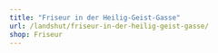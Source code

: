 ```yaml
---
title: "Friseur in der Heilig-Geist-Gasse"
url: /landshut/friseur-in-der-heilig-geist-gasse/
shop: Friseur
---
```

